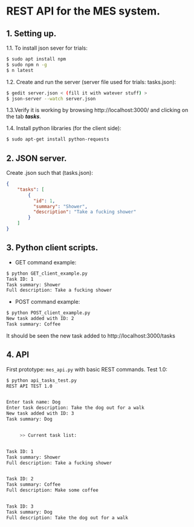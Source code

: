 # REST API for the MES system.

## 1. Setting up.

1.1. To install json sever for trials:

```sh
$ sudo apt install npm
$ sudo npm n -g
$ n latest
```
1.2. Create and run the server (server file used for trials: tasks.json):

```sh
$ gedit server.json < (fill it with watever stuff) >
$ json-server --watch server.json
```

1.3.Verify it is working by browsing http://localhost:3000/ and clicking on the tab **_tasks_**.

1.4. Install python libraries (for the client side):

```sh
$ sudo apt-get install python-requests
```

## 2. JSON server.

Create .json such that (tasks.json):

```json
{
    "tasks": [
        {
          "id": 1,
          "summary": "Shower",
          "description": "Take a fucking shower"
        }
    ]
}
```

## 3. Python client scripts.

 - GET command example:

```sh
$ python GET_client_example.py
Task ID: 1
Task summary: Shower
Full description: Take a fucking shower
```

 - POST command example:

```sh
$ python POST_client_example.py
New task added with ID: 2
Task summary: Coffee
```
It should be seen the new task added to http://localhost:3000/tasks

## 4. API

First prototype: `mes_api.py` with basic REST commands.
Test 1.0:

```sh
$ python api_tasks_test.py
REST API TEST 1.0


Enter task name: Dog
Enter task description: Take the dog out for a walk
New task added with ID: 3
Task summary: Dog


     >> Current task list:


Task ID: 1
Task summary: Shower
Full description: Take a fucking shower


Task ID: 2
Task summary: Coffee
Full description: Make some coffee


Task ID: 3
Task summary: Dog
Full description: Take the dog out for a walk
```
